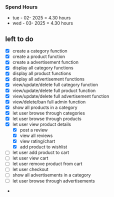 ### Spend Hours

- tue - 02- 2025 = 4.30 hours
- wed - 03- 2025 = 4.30 hours

## left to do

- [x] create a category function
- [x] create a product function
- [x] create a advertisement function
- [x] display all category functions
- [x] display all product functions
- [x] display all advertisement functions
- [x] view/update/delete full category function
- [x] view/update/delete full product function
- [x] view/update/delete full advertisement function
- [x] view/delete/ban full admin function
- [x] show all products in a category
- [x] let user browse through categories
- [x] let user browse through products
- [x] let user view product details
    - [x] post a review
    - [x] view all reviews
    - [x] view rating/chart
    - [x] add product to wishlist
- [ ] let user add product to cart
- [ ] let user view cart
- [ ] let user remove product from cart
- [ ] let user checkout
- [ ] show all advertisements in a category
- [ ] let user browse through advertisements
- 